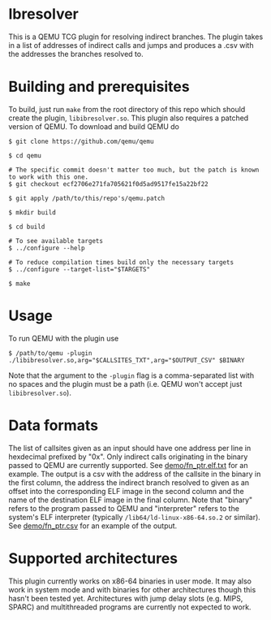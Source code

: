 # Ibresolver

This is a QEMU TCG plugin for resolving indirect branches. The plugin takes in a list of addresses of indirect calls and jumps and produces a .csv with the addresses the branches resolved to.

# Building and prerequisites

To build, just run `make` from the root directory of this repo which should create the plugin, `libibresolver.so`. This plugin also requires a patched version of QEMU. To download and build QEMU do

```
$ git clone https://github.com/qemu/qemu

$ cd qemu

# The specific commit doesn't matter too much, but the patch is known to work with this one.
$ git checkout ecf2706e271fa705621f0d5ad9517fe15a22bf22

$ git apply /path/to/this/repo's/qemu.patch

$ mkdir build

$ cd build

# To see available targets
$ ../configure --help

# To reduce compilation times build only the necessary targets
$ ../configure --target-list="$TARGETS"

$ make
```

# Usage

To run QEMU with the plugin use

```
$ /path/to/qemu -plugin ./libibresolver.so,arg="$CALLSITES_TXT",arg="$OUTPUT_CSV" $BINARY
```

Note that the argument to the `-plugin` flag is a comma-separated list with no spaces and the plugin must be a path (i.e. QEMU won't accept just `libibresolver.so`).

# Data formats
The list of callsites given as an input should have one address per line in hexdecimal prefixed by "0x". Only indirect calls originating in the binary passed to QEMU are currently supported. See [demo/fn_ptr.elf.txt](demo/fn_ptr.elf.txt) for an example. The output is a csv with the address of the callsite in the binary in the first column, the address the indirect branch resolved to given as an offset into the corresponding ELF image in the second column and the name of the destination ELF image in the final column. Note that "binary" refers to the program passed to QEMU and "interpreter" refers to the system's ELF interpreter (typically `/lib64/ld-linux-x86-64.so.2` or similar). See [demo/fn_ptr.csv](demo/fn_ptr.csv) for an example of the output.

# Supported architectures

This plugin currently works on x86-64 binaries in user mode. It may also work in system mode and with binaries for other architectures though this hasn't been tested yet. Architectures with jump delay slots (e.g. MIPS, SPARC) and multithreaded programs are currently not expected to work.
